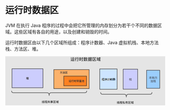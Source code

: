 # 运行时数据区

JVM 在执行 Java 程序的过程中会把它所管理的内存划分为若干个不同的数据区域。这些区域有各自的用途，以及创建和销毁的时间。

运行时数据区由以下几个区域所组成：程序计数器、Java 虚拟机栈、本地方法栈、方法区、堆。

![](../img/jvm_memory.png)
